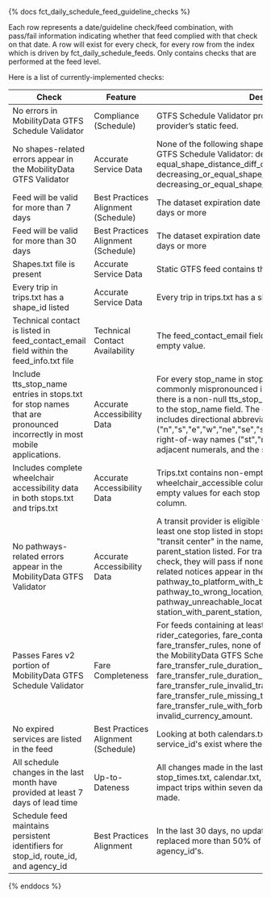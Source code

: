 {% docs fct_daily_schedule_feed_guideline_checks %}

Each row represents a date/guideline check/feed combination, with pass/fail
information indicating whether that feed complied with that check on that date.
A row will exist for every check, for every row from the index which is driven
by fct_daily_schedule_feeds. Only contains checks that are performed at the feed
level.

Here is a list of currently-implemented checks:

| Check | Feature | Description |
| ------------------------------------ |---------|------------ |
| No errors in MobilityData GTFS Schedule Validator | Compliance (Schedule) |GTFS Schedule Validator produced no errors for the transit provider’s static feed. |
|No shapes-related errors appear in the MobilityData GTFS Validator | Accurate Service Data | None of the following shapes-related errors appear in the GTFS Schedule Validator: decreasing_shape_distance, equal_shape_distance_diff_coordinates, decreasing_or_equal_shape_distance, decreasing_or_equal_shape_distance |
| Feed will be valid for more than 7 days | Best Practices Alignment (Schedule) | The dataset expiration date defined in feed_info.txt is in 8 days or more |
| Feed will be valid for more than 30 days | Best Practices Alignment (Schedule) | The dataset expiration date defined in feed_info.txt is in 31 days or more |
|Shapes.txt file is present | Accurate Service Data | Static GTFS feed contains the file shapes.txt.|
| Every trip in trips.txt has a shape_id listed | Accurate Service Data | Every trip in trips.txt has a shape_id listed.|
|Technical contact is listed in feed_contact_email field within the feed_info.txt file | Technical Contact Availability | The feed_contact_email field in feed_info.txt contains a non-empty value.|
| Include tts_stop_name entries in stops.txt for stop names that are pronounced incorrectly in most mobile applications. | Accurate Accessibility Data | For every stop_name in stops.txt containing text that is commonly mispronounced in trip planning applications, there is a non-null tts_stop_name field which is not identical to the stop_name field. The commonly mispronounced text includes directional abbreviations ("n","s","e","w","ne","se","sw","nw","nb","sb","eb","wb"), right-of-way names ("st","rd","blvd","hwy"), two or more adjacent numerals, and the symbols "/", "(" and ")".|
|Includes complete wheelchair accessibility data in both stops.txt and trips.txt | Accurate Accessibility Data | Trips.txt contains non-empty values for each trip in the wheelchair_accessible column, and stops.txt contains non-empty values for each stop in the wheelchair_boarding column.|
| No pathways-related errors appear in the MobilityData GTFS Validator | Accurate Accessibility Data| A transit provider is eligible for this check if they have at least one stop listed in stops.txt that: 1) Has "station" or "transit center" in the name, 2) Serves rail, or 3) Has a parent_station listed. For transit providers eligible for this check, they will pass if none of the following pathways-related notices appear in the GTFS Schedule Validator: pathway_to_platform_with_boarding_areas, pathway_to_wrong_location_type, pathway_unreachable_location, missing_level_id, station_with_parent_station, wrong_parent_location_type. |
|Passes Fares v2 portion of MobilityData GTFS Schedule Validator | Fare Completeness | For feeds containing at least one of the files: fare_leg_rules, rider_categories, fare_containers, fare_products, fare_transfer_rules, none of the following errors appear in the MobilityData GTFS Schedule Validator: fare_transfer_rule_duration_limit_type_without_duration_limit, fare_transfer_rule_duration_limit_without_type, fare_transfer_rule_invalid_transfer_count, fare_transfer_rule_missing_transfer_count, fare_transfer_rule_with_forbidden_transfer_count, invalid_currency_amount. |
| No expired services are listed in the feed | Best Practices Alignment (Schedule) | Looking at both calendars.txt and calendar_dates.txt, no service_id's exist where the last in-effect date is in the past. |
| All schedule changes in the last month have provided at least 7 days of lead time | Up-to-Dateness | All changes made in the last 30 days to stops.txt, stop_times.txt, calendar.txt, and calendar_dates.txt did not impact trips within seven days of when the update was made. |
| Schedule feed maintains persistent identifiers for stop_id, route_id, and agency_id | Best Practices Alignment | In the last 30 days, no updates to the schedule feed have replaced more than 50% of stop_id's, route_id's or agency_id's. |
{% enddocs %}
